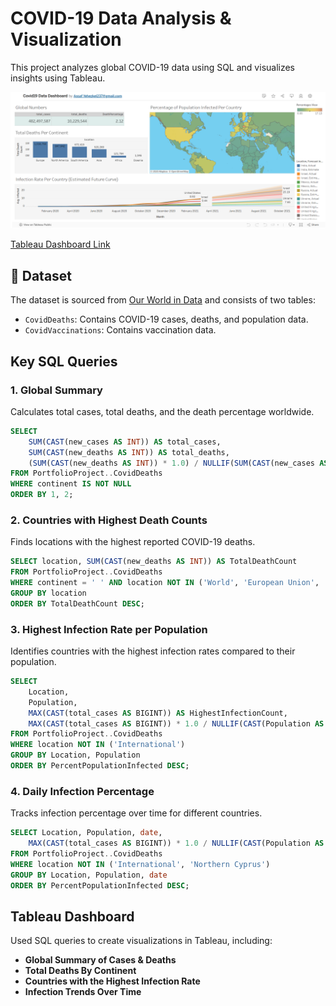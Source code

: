 # COVID-19 Data Analysis & Visualization

This project analyzes global COVID-19 data using SQL and visualizes insights using Tableau.

![Dashboard Screenshot](dashboard_screenshots.png)

[Tableau Dashboard Link](https://public.tableau.com/app/profile/assaf.yehezkel237/viz/Covid19DataDashboard_17427464810690/Dashboard1?publish=yes)

## 📂 Dataset
The dataset is sourced from [Our World in Data](https://ourworldindata.org/coronavirus) and consists of two tables:
- `CovidDeaths`: Contains COVID-19 cases, deaths, and population data.
- `CovidVaccinations`: Contains vaccination data.

## Key SQL Queries

### 1. Global Summary

Calculates total cases, total deaths, and the death percentage worldwide.

```sql
SELECT
    SUM(CAST(new_cases AS INT)) AS total_cases,
    SUM(CAST(new_deaths AS INT)) AS total_deaths,
    (SUM(CAST(new_deaths AS INT)) * 1.0) / NULLIF(SUM(CAST(new_cases AS INT), 0) * 100) AS DeathPercentage
FROM PortfolioProject..CovidDeaths
WHERE continent IS NOT NULL
ORDER BY 1, 2;
```

### 2. Countries with Highest Death Counts

Finds locations with the highest reported COVID-19 deaths.

```sql
SELECT location, SUM(CAST(new_deaths AS INT)) AS TotalDeathCount
FROM PortfolioProject..CovidDeaths
WHERE continent = ' ' AND location NOT IN ('World', 'European Union', 'International')
GROUP BY location
ORDER BY TotalDeathCount DESC;
```

### 3. Highest Infection Rate per Population

Identifies countries with the highest infection rates compared to their population.

```sql
SELECT
    Location,
    Population,
    MAX(CAST(total_cases AS BIGINT)) AS HighestInfectionCount,  
    MAX(CAST(total_cases AS BIGINT)) * 1.0 / NULLIF(CAST(Population AS BIGINT), 0) * 100 AS PercentPopulationInfected
FROM PortfolioProject..CovidDeaths
WHERE location NOT IN ('International')
GROUP BY Location, Population
ORDER BY PercentPopulationInfected DESC;
```

### 4. Daily Infection Percentage

Tracks infection percentage over time for different countries.

```sql
SELECT Location, Population, date,
    MAX(CAST(total_cases AS BIGINT)) * 1.0 / NULLIF(CAST(Population AS BIGINT), 0) * 100 AS PercentPopulationInfected
FROM PortfolioProject..CovidDeaths
WHERE location NOT IN ('International', 'Northern Cyprus')
GROUP BY Location, Population, date
ORDER BY PercentPopulationInfected DESC;
```
## Tableau Dashboard
Used SQL queries to create visualizations in Tableau, including:

- **Global Summary of Cases & Deaths**
- **Total Deaths By Continent**
- **Countries with the Highest Infection Rate**
- **Infection Trends Over Time**


